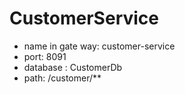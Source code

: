 # CustomerService

- name in gate way: customer-service
- port: 8091
- database : CustomerDb
- path: /customer/**

